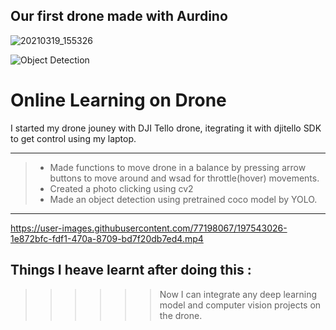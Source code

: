 ## Our first drone made with Aurdino
![20210319_155326](https://user-images.githubusercontent.com/77198067/201313870-8cfa8e40-e1f5-472b-ad96-fedf72d7fe58.jpg)



![Object Detection](https://user-images.githubusercontent.com/77198067/197542755-b7f75516-f349-489b-be21-dcfd9d8bbfa0.gif)
# Online Learning on Drone
I started my drone jouney with DJI Tello drone, itegrating it with djitello SDK to get control using my laptop.

---------------

>* Made functions to move drone in a balance by pressing arrow buttons to move around and wsad for throttle(hover) movements.
>* Created a photo clicking using cv2
>* Made an object detection using pretrained coco model by YOLO.
-------------



https://user-images.githubusercontent.com/77198067/197543026-1e872bfc-fdf1-470a-8709-bd7f20db7ed4.mp4



## Things I heave learnt after doing this :
>>>>>> Now I can integrate any deep learning model and computer vision projects on the drone.

